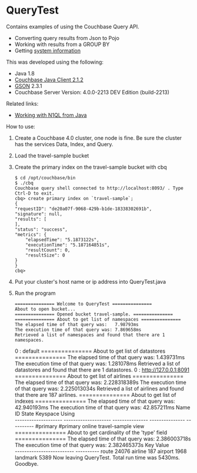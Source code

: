 # QueryTest

Contains examples of using the Couchbase Query API.

* Converting query results from Json to Pojo
* Working with results from a GROUP BY
* Getting [system information](http://docs.couchbase.com/developer/n1ql-dp4/topics/sysinfo.html)

This was developed using the following:

* Java 1.8
* [Couchbase Java Client 2.1.2](http://docs.couchbase.com/developer/java-2.1/java-intro.html)
* [GSON](https://code.google.com/p/google-gson/) 2.3.1
* Couchbase Server Version: 4.0.0-2213 DEV Edition (build-2213)


Related links:

* [Working with N1QL from Java](http://docs.couchbase.com/developer/java-2.1/querying-n1ql.html)

How to use:

1.  Create a Couchbase 4.0 cluster, one node is fine.  Be sure the cluster has the services Data, Index, and Query.

2.  Load the travel-sample bucket

3.  Create the primary index on the travel-sample bucket with cbq

        $ cd /opt/couchbase/bin
        $ ./cbq
        Couchbase query shell connected to http://localhost:8093/ . Type Ctrl-D to exit.
        cbq> create primary index on `travel-sample`;
        {
        "requestID": "de20a07f-9068-429b-b1de-18338302691b",
        "signature": null,
        "results": [
        ],
        "status": "success",
        "metrics": {
            "elapsedTime": "5.1873122s",
            "executionTime": "5.187164851s",
            "resultCount": 0,
            "resultSize": 0
        }
        }
        cbq>

4.  Put your cluster's host name or ip address into QueryTest.java
5.  Run the program

        =============== Welcome to QueryTest ===============
        About to open bucket...
        =============== Opened bucket travel-sample. ===============
        =============== About to get list of namespaces ===============
        The elapsed time of that query was:   7.98793ms
        The execution time of that query was: 7.869658ms
        Retrieved a list of namespaces and found that there are 1 namespaces.
       0 :    default
        =============== About to get list of datastores ===============
        The elapsed time of that query was:   1.439731ms
        The execution time of that query was: 1.281078ms
        Retrieved a list of datastores and found that there are 1 datastores.
       0 : http://127.0.0.1:8091
        =============== About to get list of airlines ===============
        The elapsed time of that query was:   2.228318389s
        The execution time of that query was: 2.225013034s
        Retrieved a list of airlines and found that there are 187 airlines.
        =============== About to get list of indexes ===============
        The elapsed time of that query was:   42.940193ms
        The execution time of that query was: 42.857211ms
        Name                  ID                   State           Keyspace        Using     
        --------------------  -------------------- --------------- --------------- ----------
                  #primary             #primary          online   travel-sample       view
        =============== About to get cardinality of the 'type' field ===============
        The elapsed time of that query was:   2.386003718s
        The execution time of that query was: 2.382465373s
        Key                        Value     
        -------------------------  ----------
                          route       24076
                        airline         187
                        airport        1968
                       landmark        5389
        Now leaving QueryTest.  Total run time was 5430ms. Goodbye.

